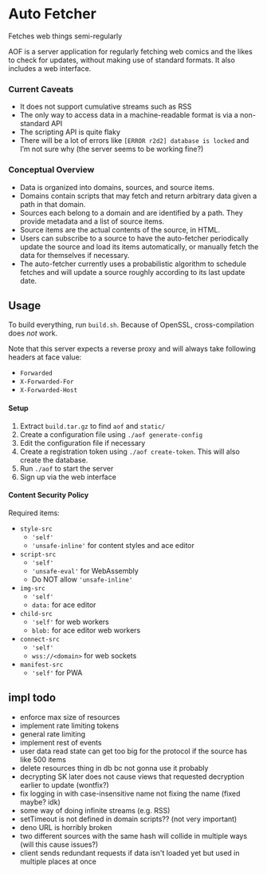 # Auto Fetcher
Fetches web things semi-regularly

AOF is a server application for regularly fetching web comics and the likes to check for updates,
without making use of standard formats. It also includes a web interface.

### Current Caveats
- It does not support cumulative streams such as RSS
- The only way to access data in a machine-readable format is via a non-standard API
- The scripting API is quite flaky
- There will be a lot of errors like `[ERROR r2d2] database is locked` and I’m not sure why
  (the server seems to be working fine?)

### Conceptual Overview
- Data is organized into domains, sources, and source items.
- Domains contain scripts that may fetch and return arbitrary data given a path in that domain.
- Sources each belong to a domain and are identified by a path.
  They provide metadata and a list of source items.
- Source items are the actual contents of the source, in HTML.
- Users can subscribe to a source to have the auto-fetcher periodically update the source and load
  its items automatically, or manually fetch the data for themselves if necessary.
- The auto-fetcher currently uses a probabilistic algorithm to schedule fetches and will update a
  source roughly according to its last update date.

## Usage
To build everything, run `build.sh`.
Because of OpenSSL, cross-compilation does *not* work.

Note that this server expects a reverse proxy and will always take following headers at face value:
- `Forwarded`
- `X-Forwarded-For`
- `X-Forwarded-Host`

#### Setup
1. Extract `build.tar.gz` to find `aof` and `static/`
1. Create a configuration file using `./aof generate-config`
1. Edit the configuration file if necessary
1. Create a registration token using `./aof create-token`. This will also create the database.
1. Run `./aof` to start the server
1. Sign up via the web interface

#### Content Security Policy
Required items:

- `style-src`
    - `'self'`
    - `'unsafe-inline'` for content styles and ace editor
- `script-src`
    - `'self'`
    - `'unsafe-eval'` for WebAssembly
    - Do NOT allow `'unsafe-inline'`
- `img-src`
    - `'self'`
    - `data:` for ace editor
- `child-src`
    - `'self'` for web workers
    - `blob:` for ace editor web workers
- `connect-src`
    - `'self'`
    - `wss://<domain>` for web sockets
- `manifest-src`
    - `'self'` for PWA

## impl todo
- enforce max size of resources
- implement rate limiting tokens
- general rate limiting
- implement rest of events
- user data read state can get too big for the protocol if the source has like 500 items
- delete resources thing in db bc not gonna use it probably
- decrypting SK later does not cause views that requested decryption earlier to update (wontfix?)
- fix logging in with case-insensitive name not fixing the name (fixed maybe? idk)
- some way of doing infinite streams (e.g. RSS)
- setTimeout is not defined in domain scripts?? (not very important)
- deno URL is horribly broken
- two different sources with the same hash will collide in multiple ways (will this cause issues?)
- client sends redundant requests if data isn't loaded yet but used in multiple places at once
